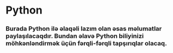 # Python

### Burada Python ilə əlaqəli lazım olan əsas məlumatlar paylaşılacaqdır. Bundan əlavə Python biliyinizi möhkənləndirmək üçün fərqli-fərqli tapşırıqlar olacaq.